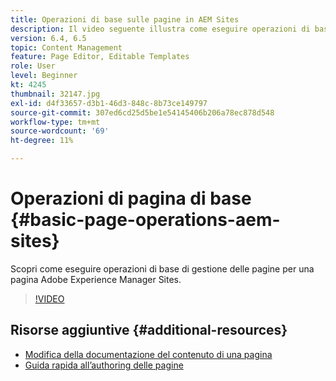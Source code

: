 ```yaml
---
title: Operazioni di base sulle pagine in AEM Sites
description: Il video seguente illustra come eseguire operazioni di base di gestione delle pagine per una pagina Adobe Experience Manager Sites.
version: 6.4, 6.5
topic: Content Management
feature: Page Editor, Editable Templates
role: User
level: Beginner
kt: 4245
thumbnail: 32147.jpg
exl-id: d4f33657-d3b1-46d3-848c-8b73ce149797
source-git-commit: 307ed6cd25d5be1e54145406b206a78ec878d548
workflow-type: tm+mt
source-wordcount: '69'
ht-degree: 11%

---
```


# Operazioni di pagina di base {#basic-page-operations-aem-sites}

Scopri come eseguire operazioni di base di gestione delle pagine per una pagina Adobe Experience Manager Sites.

>[!VIDEO](https://video.tv.adobe.com/v/32147?quality=12&learn=on)


## Risorse aggiuntive {#additional-resources}

* [Modifica della documentazione del contenuto di una pagina](https://experienceleague.adobe.com/docs/experience-manager-65/authoring/authoring/editing-content.html)
* [Guida rapida all’authoring delle pagine](https://experienceleague.adobe.com/docs/experience-manager-cloud-service/sites/authoring/getting-started/quick-start.html)

